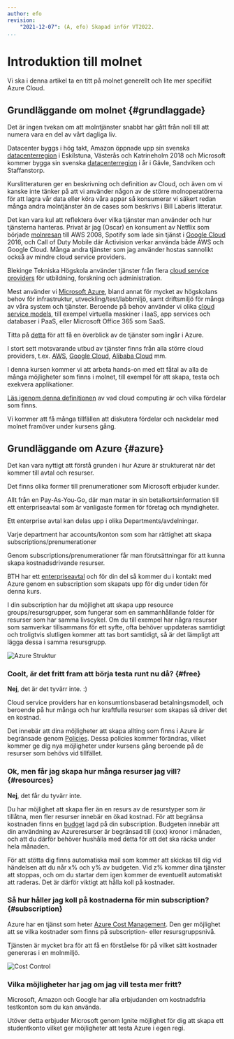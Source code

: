 ```yaml
---
author: efo
revision:
    "2021-12-07": (A, efo) Skapad inför VT2022.
...
```

Introduktion till molnet
==================================

Vi ska i denna artikel ta en titt på molnet generellt och lite mer specifikt Azure Cloud.


<!--more-->



Grundläggande om molnet {#grundlaggade}
--------------------------------------

Det är ingen tvekan om att molntjänster snabbt har gått från noll till att numera vara en del av vårt dagliga liv.

Datacenter byggs i hög takt, Amazon öppnade upp sin svenska [datacenterregion](https://computersweden.idg.se/2.2683/1.711887/amazon-web-services-svenska-serverhallar) i Eskilstuna, Västerås och Katrineholm 2018 och Microsoft kommer bygga sin svenska [datacenterregion](https://news.microsoft.com/sv-se/2020/11/24/microsoft-presenterar-investeringar-for-att-driva-pa-digitaliseringen-i-sverige-och-oppnandet-av-den-svenska-datacenterregionen-2021/) i år i Gävle, Sandviken och Staffanstorp.

Kurslitteraturen ger en beskrivning och definition av Cloud, och även om vi kanske inte tänker på att vi använder någon av de större molnoperatörerna för att lagra vår data eller köra våra appar så konsumerar vi säkert redan många andra molntjänster än de cases som beskrivs i Bill Laberis litteratur.

Det kan vara kul att reflektera över vilka tjänster man använder och hur tjänsterna hanteras. Privat är jag (Oscar) en konsument av Netflix som började [molnresan](https://about.netflix.com/en/news/completing-the-netflix-cloud-migration) till AWS 2008, Spotify som lade sin tjänst i [Google Cloud](https://www.computerworld.com/article/3427799/how-spotify-migrated-everything-from-on-premise-to-google-cloud-platform.html) 2016, och Call of Duty Mobile där Activision verkar använda både AWS och Google Cloud. Många andra tjänster som jag använder hostas sannolikt också av mindre cloud service providers.

Blekinge Tekniska Högskola använder tjänster från flera [cloud service providers](https://azure.microsoft.com/en-us/overview/what-is-a-cloud-provider/) för utbildning, forskning och administration.

Mest använder vi [Microsoft Azure](https://docs.microsoft.com/en-us/learn/modules/intro-to-azure-fundamentals/what-is-microsoft-azure), bland annat för mycket av högskolans behov för infrastruktur, utveckling/test/labbmiljö, samt driftsmiljö för många av våra system och tjänster. Beroende på behov använder vi olika [cloud service models](https://azure.microsoft.com/en-us/overview/types-of-cloud-computing/), till exempel virtuella maskiner i IaaS, app services och databaser i PaaS, eller Microsoft Office 365 som SaaS.

Titta på [detta](https://docs.microsoft.com/en-us/learn/modules/intro-to-azure-fundamentals/tour-of-azure-services) för att få en överblick av de tjänster som ingår i Azure.

I stort sett motsvarande utbud av tjänster finns från alla större cloud providers, t.ex. [AWS](https://aws.amazon.com/products/), [Google Cloud](https://cloud.google.com/products), [Alibaba Cloud](https://www.alibabacloud.com/product) mm.

I denna kursen kommer vi att arbeta hands-on med ett fåtal av alla de många möjligheter som finns i molnet, till exempel för att skapa, testa och exekvera applikationer.

[Läs igenom denna definitionen](https://docs.microsoft.com/en-us/learn/modules/intro-to-azure-fundamentals/what-is-cloud-computing) av vad cloud computing är och vilka fördelar som finns.

Vi kommer att få många tillfällen att diskutera fördelar och nackdelar med molnet framöver under kursens gång.



Grundläggande om Azure {#azure}
--------------------------------------

Det kan vara nyttigt att förstå grunden i hur Azure är strukturerat när det kommer till avtal och resurser.

Det finns olika former till prenumerationer som Microsoft erbjuder kunder.

Allt från en Pay-As-You-Go, där man matar in sin betalkortsinformation till ett enterpriseavtal som är vanligaste formen för företag och myndigheter.

Ett enterprise avtal kan delas upp i olika Departments/avdelningar.

Varje department har accounts/konton som som har rättighet att skapa subscriptions/prenumerationer

Genom subscriptions/prenumerationer får man förutsättningar för att kunna skapa kostnadsdrivande resurser.

BTH har ett [enterpriseavtal](https://docs.microsoft.com/sv-se/azure/cost-management-billing/manage/understand-ea-roles#azure-enterprise-portal-hierarchy) och för din del så kommer du i kontakt med Azure genom en subscription som skapats upp för dig under tiden för denna kurs.

I din subscription har du möjlighet att skapa upp resource groups/resursgrupper, som fungerar som en sammanhållande folder för resurser som har samma livscykel. Om du till exempel har några resurser som samverkar tillsammans för ett syfte, ofta behöver uppdateras samtidigt och troligtvis slutligen kommer att tas bort samtidigt, så är det lämpligt att lägga dessa i samma resursgrupp.

![Azure Struktur](image/moln/azure_struktur.png)



### Coolt, är det fritt fram att börja testa runt nu då? {#free}

**Nej**, det är det tyvärr inte. :)

Cloud service providers har en konsumtionsbaserad betalningsmodell, och beroende på hur många och hur kraftfulla resurser som skapas så driver det en kostnad.

Det innebär att dina möjligheter att skapa allting som finns i Azure är begränsade genom [Policies](https://cloudskills.io/blog/azure-policy). Dessa policies kommer förändras, vilket kommer ge dig nya möjligheter under kursens gång beroende på de resurser som behövs vid tillfället.


### Ok, men får jag skapa hur många resurser jag vill? {#resources}

**Nej**, det får du tyvärr inte.

Du har möjlighet att skapa fler än en resurs av de resurstyper som är tillåtna, men fler resurser innebär en ökad kostnad. För att begränsa kostnaden finns en [budget](https://www.youtube.com/watch?v=UrkHiUx19Po) lagd på din subscription. Budgeten innebär att din användning av Azureresurser är begränsad till {xxx} kronor i månaden, och att du därför behöver hushålla med detta för att det ska räcka under hela månaden.

För att stötta dig finns automatiska mail som kommer att skickas till dig vid händelsen att du når x% och y% av budgeten. Vid z% kommer dina tjänster att stoppas, och om du startar dem igen kommer de eventuellt automatiskt att raderas. Det är därför viktigt att hålla koll på kostnader.



### Så hur håller jag koll på kostnaderna för min subscription? {#subscription}

Azure har en tjänst som heter [Azure Cost Management](https://www.youtube.com/watch?v=mfxysF-kTFA). Den ger möjlighet att se vilka kostnader som finns på subscription- eller resursgruppsnivå.

Tjänsten är mycket bra för att få en förståelse för på vilket sätt kostnader genereras i en molnmiljö.

![Cost Control](image/moln/cost-control-subscription.png)



### Vilka möjligheter har jag om jag vill testa mer fritt?

Microsoft, Amazon och Google har alla erbjudanden om kostnadsfria testkonton som du kan använda.

Utöver detta erbjuder Microsoft genom Ignite möjlighet för dig att skapa ett studentkonto vilket ger möjligheter att testa Azure i egen regi.
